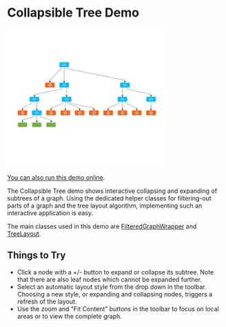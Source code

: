 <!--
 //////////////////////////////////////////////////////////////////////////////
 // @license
 // This file is part of yFiles for HTML.
 // Use is subject to license terms.
 //
 // Copyright (c) by yWorks GmbH, Vor dem Kreuzberg 28,
 // 72070 Tuebingen, Germany. All rights reserved.
 //
 //////////////////////////////////////////////////////////////////////////////
-->
# Collapsible Tree Demo

<img src="../../../doc/demo-thumbnails/collapsible-trees.webp" alt="demo-thumbnail" height="320"/>

[You can also run this demo online](https://www.yworks.com/demos/view/collapse/).

The Collapsible Tree demo shows interactive collapsing and expanding of subtrees of a graph. Using the dedicated helper classes for filtering-out parts of a graph and the tree layout algorithm, implementing such an interactive application is easy.

The main classes used in this demo are [FilteredGraphWrapper](https://docs.yworks.com/yfileshtml/#/api/FilteredGraphWrapper) and [TreeLayout](https://docs.yworks.com/yfileshtml/#/api/TreeLayout).

## Things to Try

- Click a node with a +/- button to expand or collapse its subtree. Note that there are also leaf nodes which cannot be expanded further.
- Select an automatic layout style from the drop down in the toolbar. Choosing a new style, or expanding and collapsing nodes, triggers a refresh of the layout.
- Use the zoom and "Fit Content" buttons in the toolbar to focus on local areas or to view the complete graph.
